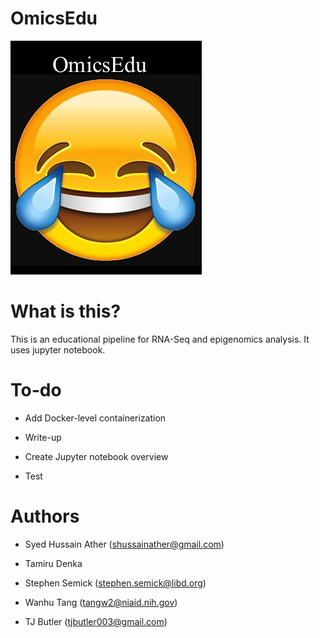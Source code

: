 # OmicsEdu

![lol](images/logo.png)

# What is this?

This is an educational pipeline for RNA-Seq and epigenomics analysis. It uses jupyter notebook.

# To-do

+ Add Docker-level containerization

+ Write-up 

+ Create Jupyter notebook overview

+ Test

# Authors

+ Syed Hussain Ather (shussainather@gmail.com)

+ Tamiru Denka 

+ Stephen Semick (stephen.semick@libd.org)

+ Wanhu Tang (tangw2@niaid.nih.gov)

+ TJ Butler (tjbutler003@gmail.com)
